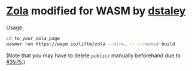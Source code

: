 # [Zola](https://www.getzola.org/) modified for WASM by [dstaley](https://github.com/dstaley/zola/tree/wasm)

Usage:
```bash
cd to_your_zola_page
wasmer run https://wapm.io/liftm/zola --dir=. -- --root=/ build
```

(Note that you may have to delete `public/` manually beforehand due to [#3575](https://github.com/wasmerio/wasmer/issues/3575).)
